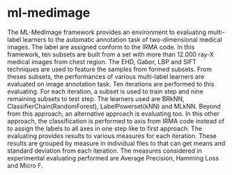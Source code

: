 ml-medimage
===========

The ML-MedImage framework provides an environment to evaluating multi-label learners to the automatic annotation task of two-dimensional medical images. The label are assigned conform to the IRMA code. In this framework, ten subsets are built from a set with more than 12.000 ray-X medical images from chest region. The EHD, Gabor, LBP and SIFT techniques are used to feature the samples from formed subsets. From theses subsets, the performances of various multi-label learners are evaluated on image annotation task. Ten iterations are performed to this evaluating. For each iteration, a subset is used to train step and nine remaining subsets to test step. The learners used are BRkNN, ClassifierChain(RandomForest), LabelPowerset(kNN) and MLkNN. Beyond from this approach, an alternative approach is evaluating too. In this other approach, the classification is performed to axis from IRMA code instead of to assign the labels to all axes in one step like to first approach. The evaluating provides results to various measures for each iteration. These results are grouped by measure in individual files to that can get means and standard deviation from each iteration. The measures considered in experimental evaluating performed are Average Precision, Hamming Loss and Micro F.
